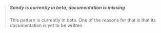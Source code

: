
> ##### Sandy is currently in beta, documentation is missing
> 
> This pattern is currently in beta. One of the reasons for that is that its documentation is yet to be written.